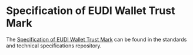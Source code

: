 # Specification of EUDI Wallet Trust Mark

The [Specification of EUDI Wallet Trust Mark](https://github.com/eu-digital-identity-wallet/eudi-doc-standards-and-technical-specifications/blob/main/docs/technical-specifications/ts1-eudi-wallet-trust-mark.md) can be found in the standards and technical specifications repository.

